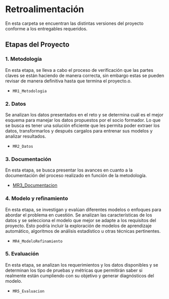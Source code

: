 # Retroalimentación
En esta carpeta se encuentran las distintas versiones del proyecto conforme a los entregables requeridos.

## Etapas del Proyecto

### 1. Metodología

En esta etapa, se lleva a cabo el proceso de verificación que las partes claves se están haciendo de manera correcta, sin embargo estas se pueden revisar de manera definitiva hasta que termina el proyecto.o.

* `MR1_Metodologia`

### 2. Datos
Se analizan los datos presentados en el reto y se determina cuál es el mejor esquema para manejar los datos propuestos por el socio formador.  Lo que se busca es tener una solución eficiente que les permita poder extraer los datos, transformarlos y después cargalos para entrenar sus modelos y analizar resultados.

* `MR2_Datos`

### 3. Documentación
En esta etapa, se busca presentar los avances en cuanto a la documentación del proceso realizado en función de la metodología.

* [MR3_Documentacion](https://github.com/Memo9494/classrecon_team1_TC3007C.501/tree/main/Retroalimentacion/MR3_Documentaci%C3%B3n)

### 4. Modelo y refinamiento
En esta etapa, se investigan y evalúan diferentes modelos o enfoques para abordar el problema en cuestión. Se analizan las características de los datos y se selecciona el modelo que mejor se adapte a los requisitos del proyecto. Esto podría incluir la exploración de modelos de aprendizaje automático, algoritmos de análisis estadístico u otras técnicas pertinentes.

* `MR4_ModeloRefinamiento`

### 5. Evaluación
En esta etapa, se analizan los requerimientos y los datos disponibles y se determinan los tipo de pruebas y métricas que permitirán saber si realmente están cumpliendo con su objetivo y generar diagnósticos del modelo.

* `MR5_Evaluacion`
